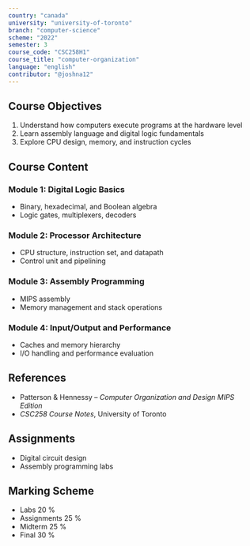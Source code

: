 ```yaml
---
country: "canada"
university: "university-of-toronto"
branch: "computer-science"
scheme: "2022"
semester: 3
course_code: "CSC258H1"
course_title: "computer-organization"
language: "english"
contributor: "@joshna12"
---
```


## Course Objectives

1. Understand how computers execute programs at the hardware level
2. Learn assembly language and digital logic fundamentals
3. Explore CPU design, memory, and instruction cycles

## Course Content

### Module 1: Digital Logic Basics

- Binary, hexadecimal, and Boolean algebra
- Logic gates, multiplexers, decoders

### Module 2: Processor Architecture

- CPU structure, instruction set, and datapath
- Control unit and pipelining

### Module 3: Assembly Programming

- MIPS assembly
- Memory management and stack operations

### Module 4: Input/Output and Performance

- Caches and memory hierarchy
- I/O handling and performance evaluation

## References

- Patterson & Hennessy – _Computer Organization and Design MIPS Edition_
- _CSC258 Course Notes_, University of Toronto

## Assignments

- Digital circuit design
- Assembly programming labs

## Marking Scheme

- Labs 20 %
- Assignments 25 %
- Midterm 25 %
- Final 30 %
